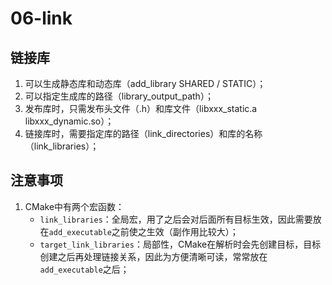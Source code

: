 # 06-link

## 链接库
1. 可以生成静态库和动态库（add_library SHARED / STATIC）；
2. 可以指定生成库的路径（library_output_path）；
3. 发布库时，只需发布头文件（.h）和库文件（libxxx_static.a libxxx_dynamic.so）；
4. 链接库时，需要指定库的路径（link_directories）和库的名称（link_libraries）；

## 注意事项

1. CMake中有两个宏函数：
   - `link_libraries`：全局宏，用了之后会对后面所有目标生效，因此需要放在`add_executable`之前使之生效（副作用比较大）；
   - `target_link_libraries`：局部性，CMake在解析时会先创建目标，目标创建之后再处理链接关系，因此为方便清晰可读，常常放在`add_executable`之后；
